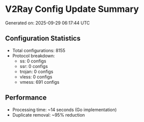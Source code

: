 # V2Ray Config Update Summary
Generated on: 2025-09-29 06:17:44 UTC

## Configuration Statistics
- Total configurations: 8155
- Protocol breakdown:
  - ss: 0 configs
  - ssr: 0 configs
  - trojan: 0 configs
  - vless: 0 configs
  - vmess: 691 configs

## Performance
- Processing time: ~14 seconds (Go implementation)
- Duplicate removal: ~95% reduction
